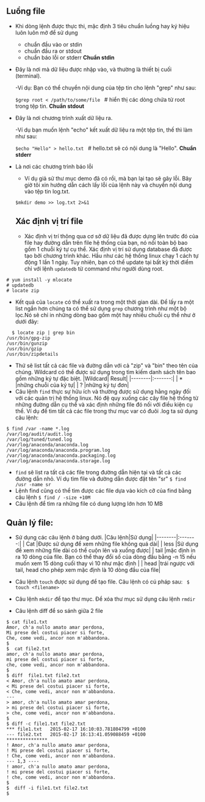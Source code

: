 ## Luồng file
- Khi dòng lệnh được thực thi, mặc định 3 tiêu chuẩn luồng hay ký hiệu luôn luôn mở để sử dụng
  - chuẩn đầu vào or stdin
  - chuẩn đầu ra or stdout
  - chuẩn báo lỗi or stderr
**Chuẩn stdin**
- Đây là nơi mà dữ liệu được nhập vào, và thường là thiết bị cuối (terminal).

  -Ví dụ: Bạn có thể chuyển nội dung của tệp tin cho lệnh "grep" như sau:

   `$grep root < /path/to/some/file ` # hiển thị các dòng chứa từ root trong tệp tin.​
**Chuẩn stdout**
- Đây là nơi chương trình xuất dữ liệu ra.

  -Ví dụ bạn muốn lệnh "echo" kết xuất dữ liệu ra một tệp tin, thế thì làm như sau:

   `$echo "Hello" > hello.txt ` # hello.txt sẽ có nội dung là "Hello".​
**Chuẩn stderr**
- Là nơi các chương trình báo lỗi

  - Ví dụ giả sử thư mục demo đã có rồi, mà bạn lại tạo sẽ gây lỗi. Bây giờ tôi xin hướng dẫn cách lấy lỗi của lệnh này và chuyển nội dung vào tệp tin log.txt.

   `$mkdir demo >> log.txt 2>&1​`

  ## Xác định vị trí file
  - Xác định vị trí thông qua cơ sở dữ liệu đã được dựng lên trước đó của file hay đường dẫn trên file hệ thống của bạn, nó nối toàn bộ bao gồm 1 chuỗi ký tự cụ thể. Xác định vị trí sử dụng database đã được tạo bởi chương trình khác. Hầu như các hệ thống linux chạy 1 cách tự động 1 lần 1 ngày. Tuy nhiên, bạn có thể update tại bất kỳ thời điểm chỉ với lệnh `updatedb` từ command như người dùng root.
 ```
# yum install -y mlocate
# updatedb
# locate zip
```
  - Kết quả của `locate` có thể xuất ra trong một thời gian dài. Để lấy ra một list ngắn hơn chúng ta có thể sử dụng `grep` chương trình như một bộ lọc.Nó sẽ chỉ in những dòng bao gồm một hay nhiều chuỗi cụ thể như ở dưới đây:
```
  $ locate zip | grep bin
/usr/bin/gpg-zip
/usr/bin/gunzip
/usr/bin/gzip
/usr/bin/zipdetails
```
- Thứ sẽ list tất cả các file và đường dẫn với cả "zip" và "bin" theo tên của chúng. Wildcard có thể được sử dụng trong tìm kiếm danh sách tên bao gồm những ký tự đặc biệt.
|Wildcard| Result|
|--------|:-------:|
|   *    |những chuỗi của ký tự|
|   ?    |những ký tự đơn|
- Câu lệnh `find` thực sự hữu ích và thường được sử dụng hằng ngày đối với các quản trị hệ thống linux. Nó đệ quy xuống các cây file hệ thống từ những đường dẫn cụ thể và xác định những file đó nối với điều kiện cụ thể. Ví dụ để tìm tất cả các file trong thư mục var có đuôi .log ta sử dụng câu lệnh:
```
$ find /var -name *.log
/var/log/audit/audit.log
/var/log/tuned/tuned.log
/var/log/anaconda/anaconda.log
/var/log/anaconda/anaconda.program.log
/var/log/anaconda/anaconda.packaging.log
/var/log/anaconda/anaconda.storage.log
```
- `find` sẽ list ra tất cả các file trong đường dẫn hiện tại và tất cả các đường dẫn nhỏ. Ví dụ tìm file và đường dẫn được đặt tên "sr"
`$ find /usr -name sr`
- Lệnh find cũng có thể tìm được các file dựa vào kích cỡ của find bằng câu lệnh
`$ find / -size +10M`
- Câu lệnh để tìm ra những file có dung lượng lớn hơn 10 MB
## Quản lý file:
- Sử dụng các câu lệnh ở bảng dưới.
|Câu lệnh|Sử dụng|
|--------|:-------:|
|  Cat   |Được sử dụng để xem những file không quá dài|
|  less  |Sử dụng để xem những file dài có thể cuộn lên và xuống được|
|  tail  |mặc định in ra 10 dòng của file. Bạn có thể thay đổi số của dòng đầu bằng -n 15 nếu muốn xem 15 dòng cuối thay vì 10 như mặc định |
|  head  |trái ngược với tail, head cho phép xem mặc định là 10 dòng đầu của file|

- Câu lệnh `touch` được sử dụng để tạo file. Câu lệnh có cú pháp sau:
` $ touch <filename>`
- Câu lệnh `mkdir` để tạo thư mục. Để xóa thư mục sử dụng câu lệnh `rmdir`
- Câu lệnh diff để so sánh giữa 2 file
```
$ cat file1.txt
Amor, ch'a nullo amato amar perdona,
Mi prese del costui piacer si forte,
Che, come vedi, ancor non m'abbandona.
$ 
$  cat file2.txt
amor, ch'a nullo amato amar perdona,
mi prese del costui piacer si forte,
che, come vedi, ancor non m'abbandona.
$ 
$ diff  file1.txt file2.txt
< Amor, ch'a nullo amato amar perdona,
< Mi prese del costui piacer si forte,
< Che, come vedi, ancor non m'abbandona.
---
> amor, ch'a nullo amato amar perdona,
> mi prese del costui piacer si forte,
> che, come vedi, ancor non m'abbandona.
$ 
$ diff -c file1.txt file2.txt
*** file1.txt   2015-02-17 16:10:03.781804799 +0100
--- file2.txt   2015-02-17 16:13:41.059088459 +0100
***************
! Amor, ch'a nullo amato amar perdona,
! Mi prese del costui piacer si forte,
! Che, come vedi, ancor non m'abbandona.
--- 1,3 ----
! amor, ch'a nullo amato amar perdona,
! mi prese del costui piacer si forte,
! che, come vedi, ancor non m'abbandona.
$ 
$  diff -i file1.txt file2.txt
$ 
```





